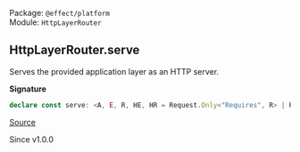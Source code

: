 Package: `@effect/platform`<br />
Module: `HttpLayerRouter`<br />

## HttpLayerRouter.serve

Serves the provided application layer as an HTTP server.

**Signature**

```ts
declare const serve: <A, E, R, HE, HR = Request.Only<"Requires", R> | Request.Only<"GlobalRequires", R>>(appLayer: Layer.Layer<A, E, R>, options?: { readonly routerConfig?: Partial<FindMyWay.RouterConfig> | undefined; readonly disableLogger?: boolean | undefined; readonly disableListenLog?: boolean; readonly middleware?: (effect: Effect.Effect<HttpServerResponse.HttpServerResponse, Request.Only<"Error", R> | Request.Only<"GlobalError", R> | HttpServerError.RouteNotFound, Scope.Scope | HttpServerRequest.HttpServerRequest | Request.Only<"Requires", R> | Request.Only<"GlobalRequires", R>>) => Effect.Effect<HttpServerResponse.HttpServerResponse, HE, HR>; }) => Layer.Layer<never, Request.Without<E>, HttpServer.HttpServer | Exclude<Request.Without<R> | Exclude<HR, GlobalProvided>, HttpRouter>>
```

[Source](https://github.com/Effect-TS/effect/tree/main/packages/platform/src/HttpLayerRouter.ts#L1047)

Since v1.0.0